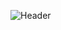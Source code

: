 ![Header](https://capsule-render.vercel.app/api?type=waving&height=300&color=gradient&text=예비%20백엔드%20개발자%20박찬서입니다.&fontAlign=50&fontAlignY=45&descAlign=100&descAlignY=100&fontSize=50)

<!--
**chanspar/chanspar** is a ✨ _special_ ✨ repository because its `README.md` (this file) appears on your GitHub profile.

Here are some ideas to get you started:

- 🔭 I’m currently working on ...
- 🌱 I’m currently learning ...
- 👯 I’m looking to collaborate on ...
- 🤔 I’m looking for help with ...
- 💬 Ask me about ...
- 📫 How to reach me: ...
- 😄 Pronouns: ...
- ⚡ Fun fact: ...
-->
